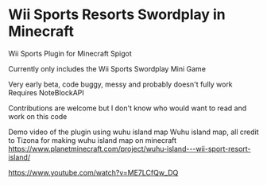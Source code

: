 # Wii Sports Resorts Swordplay in Minecraft
Wii Sports Plugin for Minecraft Spigot

Currently only includes the Wii Sports Swordplay Mini Game

Very early beta, code buggy, messy and probably doesn't fully work
Requires NoteBlockAPI

Contributions are welcome but I don't know who would want to read and work on this code








Demo video of the plugin using wuhu island map
Wuhu island map, all credit to Tizona for making wuhu island map on minecraft https://www.planetminecraft.com/project/wuhu-island---wii-sport-resort-island/

https://www.youtube.com/watch?v=ME7LCfQw_DQ
